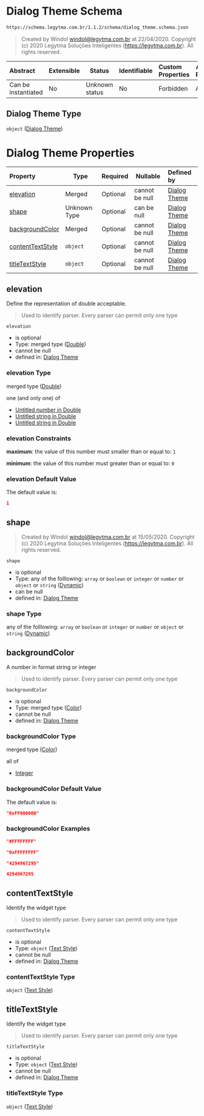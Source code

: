# Dialog Theme Schema

```txt
https://schema.legytma.com.br/1.1.2/schema/dialog_theme.schema.json
```




> Created by Windol [windol@legytma.com.br](mailto:windol@legytma.com.br) at 22/04/2020.
> Copyright (c) 2020 Legytma Soluções Inteligentes (<https://legytma.com.br>). All rights reserved.
>

| Abstract            | Extensible | Status         | Identifiable | Custom Properties | Additional Properties | Access Restrictions | Defined In                                                                            |
| :------------------ | ---------- | -------------- | ------------ | :---------------- | --------------------- | ------------------- | ------------------------------------------------------------------------------------- |
| Can be instantiated | No         | Unknown status | No           | Forbidden         | Allowed               | none                | [dialog_theme.schema.json](../schema/dialog_theme.schema.json) |

## Dialog Theme Type

`object` ([Dialog Theme](dialog_theme.md))

# Dialog Theme Properties

| Property                              | Type         | Required | Nullable       | Defined by                                                                                                                                                       |
| :------------------------------------ | ------------ | -------- | -------------- | :--------------------------------------------------------------------------------------------------------------------------------------------------------------- |
| [elevation](#elevation)               | Merged       | Optional | cannot be null | [Dialog Theme](app_bar_theme-properties-double.md)                    |
| [shape](#shape)                       | Unknown Type | Optional | can be null    | [Dialog Theme](bottom_app_bar_theme-properties-dynamic.md)               |
| [backgroundColor](#backgroundColor)   | Merged       | Optional | cannot be null | [Dialog Theme](app_bar_theme-properties-color.md)                |
| [contentTextStyle](#contentTextStyle) | `object`     | Optional | cannot be null | [Dialog Theme](chip_theme_data-properties-text-style-1.md) |
| [titleTextStyle](#titleTextStyle)     | `object`     | Optional | cannot be null | [Dialog Theme](chip_theme_data-properties-text-style-1.md)   |

## elevation

Define the representation of double acceptable.


> Used to identify parser. Every parser can permit only one type
>

`elevation`

-   is optional
-   Type: merged type ([Double](app_bar_theme-properties-double.md))
-   cannot be null
-   defined in: [Dialog Theme](app_bar_theme-properties-double.md)

### elevation Type

merged type ([Double](app_bar_theme-properties-double.md))

one (and only one) of

-   [Untitled number in Double](double-oneof-0.md)
-   [Untitled string in Double](double-oneof-1.md)
-   [Untitled string in Double](double-oneof-2.md)

### elevation Constraints

**maximum**: the value of this number must smaller than or equal to: `1`

**minimum**: the value of this number must greater than or equal to: `0`

### elevation Default Value

The default value is:

```json
1
```

## shape




> Created by Windol [windol@legytma.com.br](mailto:windol@legytma.com.br) at 15/05/2020.
> Copyright (c) 2020 Legytma Soluções Inteligentes (<https://legytma.com.br>). All rights reserved.
>

`shape`

-   is optional
-   Type: any of the folllowing: `array` or `boolean` or `integer` or `number` or `object` or `string` ([Dynamic](bottom_app_bar_theme-properties-dynamic.md))
-   can be null
-   defined in: [Dialog Theme](bottom_app_bar_theme-properties-dynamic.md)

### shape Type

any of the folllowing: `array` or `boolean` or `integer` or `number` or `object` or `string` ([Dynamic](bottom_app_bar_theme-properties-dynamic.md))

## backgroundColor

A number in format string or integer


> Used to identify parser. Every parser can permit only one type
>

`backgroundColor`

-   is optional
-   Type: merged type ([Color](app_bar_theme-properties-color.md))
-   cannot be null
-   defined in: [Dialog Theme](app_bar_theme-properties-color.md)

### backgroundColor Type

merged type ([Color](app_bar_theme-properties-color.md))

all of

-   [Integer](color-allof-integer.md)

### backgroundColor Default Value

The default value is:

```json
"0xFF000000"
```

### backgroundColor Examples

```json
"#FFFFFFFF"
```

```json
"0xFFFFFFFF"
```

```json
"4294967295"
```

```json
4294967295
```

## contentTextStyle

Identify the widget type


> Used to identify parser. Every parser can permit only one type
>

`contentTextStyle`

-   is optional
-   Type: `object` ([Text Style](chip_theme_data-properties-text-style-1.md))
-   cannot be null
-   defined in: [Dialog Theme](chip_theme_data-properties-text-style-1.md)

### contentTextStyle Type

`object` ([Text Style](chip_theme_data-properties-text-style-1.md))

## titleTextStyle

Identify the widget type


> Used to identify parser. Every parser can permit only one type
>

`titleTextStyle`

-   is optional
-   Type: `object` ([Text Style](chip_theme_data-properties-text-style-1.md))
-   cannot be null
-   defined in: [Dialog Theme](chip_theme_data-properties-text-style-1.md)

### titleTextStyle Type

`object` ([Text Style](chip_theme_data-properties-text-style-1.md))
